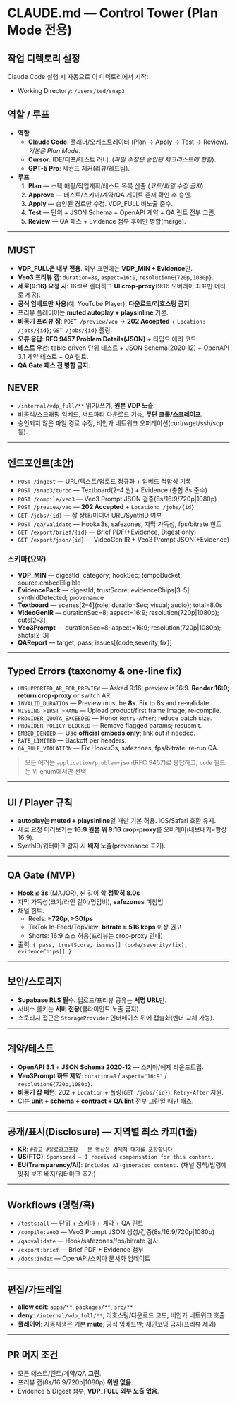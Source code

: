 # CLAUDE.md — Control Tower (Plan Mode 전용)

## 작업 디렉토리 설정
Claude Code 실행 시 자동으로 이 디렉토리에서 시작:
- Working Directory: `/Users/ted/snap3`

## 역할 / 루프
- **역할**
  - **Claude Code**: 플래너/오케스트레이터 (Plan → Apply → Test → Review). *기본은 Plan Mode*.
  - **Cursor**: IDE/디프/테스트 러너. (*파일 수정은 승인된 체크리스트에 한함*).
  - **GPT-5 Pro**: 세컨드 체커(리뷰/레드팀).
- **루프**
  1) **Plan** — 스펙 매핑/작업계획/테스트 목록 산출 (*코드/파일 수정 금지*).
  2) **Approve** — 테스트/스키마/계약/QA 게이트 존재 확인 후 승인.
  3) **Apply** — 승인된 경로만 수정. VDP_FULL 비노출 준수.
  4) **Test** — 단위 + JSON Schema + OpenAPI 계약 + QA 린트 전부 그린.
  5) **Review** — QA 패스 + Evidence 첨부 후에만 병합(merge).

---

## MUST
- **VDP_FULL은 내부 전용**. 외부 표면에는 **VDP_MIN + Evidence**만.
- **Veo3 프리뷰 캡**: `duration=8s`, `aspect=16:9`, `resolution∈{720p,1080p}`.
- **세로(9:16) 요청 시**: 16:9로 렌더하고 **UI crop‑proxy**(9:16 오버레이 좌표만 메타로 제공).
- **공식 임베드만 사용**(예: YouTube Player). **다운로드/리호스팅 금지**.
- 프리뷰 플레이어는 **muted autoplay + playsinline** 기본.
- **비동기 프리뷰 잡**: `POST /preview/veo` → **202 Accepted** + `Location: /jobs/{id}`; `GET /jobs/{id}` 폴링.
- **오류 응답**: **RFC 9457 Problem Details(JSON)** + 타입드 에러 코드.
- **테스트 우선**: table‑driven 단위 테스트 + JSON Schema(2020‑12) + OpenAPI 3.1 계약 테스트 + QA 린트.
- **QA Gate 패스 전 병합 금지**.

## NEVER
- `/internal/vdp_full/**` 읽기/쓰기, **원본 VDP 노출**.
- 비공식/스크래핑 임베드, 써드파티 다운로드 기능, **무단 크롤/스크레이프**.
- 승인되지 않은 파일 경로 수정, 비인가 네트워크 오퍼레이션(curl/wget/ssh/scp 등).

---

## 엔드포인트(초안)
- `POST /ingest` — URL/텍스트/업로드 정규화 + 임베드 적합성 기록
- `POST /snap3/turbo` — Textboard(2–4 씬) + Evidence (총합 8s 준수)
- `POST /compile/veo3` — Veo3 Prompt JSON 검증(8s/16:9/720p|1080p)
- `POST /preview/veo` — **202 Accepted** + `Location: /jobs/{id}`
- `GET /jobs/{id}` — 잡 상태/미디어 URL/SynthID 여부
- `POST /qa/validate` — Hook≤3s, safezones, 자막 가독성, fps/bitrate 힌트
- `GET /export/brief/{id}` — Brief PDF(+Evidence, Digest only)
- `GET /export/json/{id}` — VideoGen IR + Veo3 Prompt JSON(+Evidence)

### 스키마(요약)
- **VDP_MIN** — digestId; category; hookSec; tempoBucket; source.embedEligible
- **EvidencePack** — digestId; trustScore; evidenceChips[3–5]; synthIdDetected; provenance
- **Textboard** — scenes[2–4]{role; durationSec; visual; audio}; total=8.0s
- **VideoGenIR** — durationSec=8; aspect=16:9; resolution(720p|1080p); cuts[2–3]
- **Veo3Prompt** — durationSec=8; aspect=16:9; resolution(720p|1080p); shots[2–3]
- **QAReport** — target; pass; issues[{code;severity;fix}]

---

## Typed Errors (taxonomy & one‑line fix)
- `UNSUPPORTED_AR_FOR_PREVIEW` — Asked 9:16; preview is 16:9. **Render 16:9; return crop‑proxy** or switch AR.
- `INVALID_DURATION` — Preview must be **8s**. Fix to 8s and re‑validate.
- `MISSING_FIRST_FRAME` — Upload product/first frame image; re‑compile.
- `PROVIDER_QUOTA_EXCEEDED` — Honor `Retry‑After`; reduce batch size.
- `PROVIDER_POLICY_BLOCKED` — Remove flagged params; resubmit.
- `EMBED_DENIED` — Use **official embeds only**; link out if needed.
- `RATE_LIMITED` — Backoff per headers.
- `QA_RULE_VIOLATION` — Fix Hook≤3s, safezones, fps/bitrate; re‑run QA.

> 모든 에러는 `application/problem+json`(RFC 9457)로 응답하고, `code` 필드는 위 enum에서만 선택.

---

## UI / Player 규칙
- **autoplay는 muted + playsinline**일 때만 기본 허용. iOS/Safari 호환 유지.
- 세로 요청 미리보기는 **16:9 원본 위 9:16 crop‑proxy**를 오버레이(내보내기=항상 16:9).
- SynthID/워터마크 감지 시 **배지 노출**(provenance 표기).

---

## QA Gate (MVP)
- **Hook ≤ 3s** (MAJOR), 씬 길이 합 **정확히 8.0s**
- 자막 가독성(크기/라인 길이/명암비), **safezones** 미침범
- 채널 힌트:
  - Reels: **≥720p, ≥30fps**
  - TikTok In‑Feed/TopView: **bitrate ≥ 516 kbps** 이상 권고
  - Shorts: 16:9 소스 허용(프리뷰는 crop‑proxy 안내)
- 출력: `{ pass, trustScore, issues[] (code/severity/fix), evidenceChips[] }`

---

## 보안/스토리지
- **Supabase RLS 필수**. 업로드/프리뷰 공유는 **서명 URL**만.
- 서비스 롤키는 **서버 전용**(클라이언트 노출 금지).
- 스토리지 접근은 `StorageProvider` 인터페이스 뒤에 캡슐화(벤더 교체 가능).

---

## 계약/테스트
- **OpenAPI 3.1** + **JSON Schema 2020‑12** — 스키마/예제 라운드트립.
- **Veo3Prompt 하드 제약**: `duration=8` / `aspect="16:9"` / `resolution∈{720p,1080p}`.
- **비동기 잡 패턴**: 202 + `Location` + 폴링(`GET /jobs/{id}`); `Retry‑After` 지원.
- CI는 **unit + schema + contract + QA lint** 전부 그린일 때만 패스.

---

## 공개/표시(Disclosure) — 지역별 최소 카피(1줄)
- **KR**: `#광고 #유료광고포함 — 본 영상은 경제적 대가를 포함합니다.`
- **US(FTC)**: `Sponsored — I received compensation for this content.`
- **EU(Transparency/AI)**: `Includes AI-generated content.` (채널 정책/법령에 맞춰 보조 배지/워터마크 추가)

---

## Workflows (명령/훅)
- `/tests:all` — 단위 + 스키마 + 계약 + QA 린트
- `/compile:veo3` — Veo3 Prompt JSON 생성/검증(8s/16:9/720p|1080p)
- `/qa:validate` — Hook/safezones/fps/bitrate 검사
- `/export:brief` — Brief PDF + Evidence 첨부
- `/docs:index` — OpenAPI/스키마 문서화 업데이트

---

## 편집/가드레일
- **allow edit**: `apps/**`, `packages/**`, `src/**`
- **deny**: `/internal/vdp_full/**`, 리호스팅/다운로드 코드, 비인가 네트워크 호출
- **플레이어**: 자동재생은 기본 **mute**; 공식 임베드만; 재인코딩 금지(프리뷰 제외)

---

## PR 머지 조건
- 모든 테스트/린트/계약/QA **그린**.
- 프리뷰 캡(8s/16:9/720p|1080p) **위반 없음**.
- Evidence & Digest 첨부, **VDP_FULL 외부 노출 없음**.